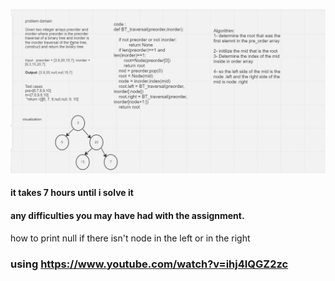 ![image](./tree-challenge1.png)

#### it takes 7 hours until i solve it

#### any difficulties you may have had with the assignment.
how to print null if there isn't node in the left or in the right

### using https://www.youtube.com/watch?v=ihj4IQGZ2zc